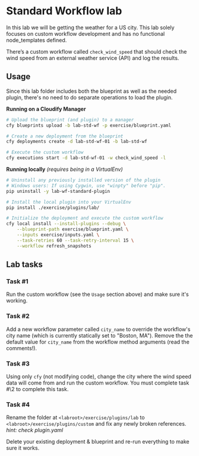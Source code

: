 # Standard Workflow lab

In this lab we will be getting the weather for a US city. This lab solely focuses on custom workflow development and has no functional node_templates defined.

There’s a custom workflow called `check_wind_speed` that should check the wind speed from an external weather service (API) and log the results.


## Usage

Since this lab folder includes both the blueprint as well as the needed plugin, there's no need to do separate operations to load the plugin.

**Running on a Cloudify Manager**

```bash
# Upload the blueprint (and plugin) to a manager
cfy blueprints upload -b lab-std-wf -p exercise/blueprint.yaml

# Create a new deployment from the blueprint
cfy deployments create -d lab-std-wf-01 -b lab-std-wf

# Execute the custom workflow
cfy executions start -d lab-std-wf-01 -w check_wind_speed -l
```

**Running locally** _(requires being in a VirtualEnv)_

```bash
# Uninstall any previously installed version of the plugin
# Windows users: If using Cygwin, use "winpty" before "pip".
pip uninstall -y lab-wf-standard-plugin

# Install the local plugin into your VirtualEnv
pip install ./exercise/plugins/lab/

# Initialize the deployment and execute the custom workflow
cfy local install --install-plugins --debug \
	--blueprint-path exercise/blueprint.yaml \
    --inputs exercise/inputs.yaml \
    --task-retries 60 --task-retry-interval 15 \
    --workflow refresh_snapshots
```


## Lab tasks


### Task \#1

Run the custom workflow (see the `Usage` section above) and make sure it's working.

### Task \#2

Add a new workflow parameter called `city_name` to override the workflow's city name (which is currently statically set to "Boston, MA"). Remove the the default value for `city_name` from
the workflow method arguments (read the comments!).

### Task \#3

Using only `cfy` (not modifying code), change the city where the wind speed data will come from and run the custom workflow. You must complete task #\2 to complete this task.

### Task \#4

Rename the folder at `<labroot>/exercise/plugins/lab` to `<labroot>/exercise/plugins/custom` and fix any newly broken references. *hint: check plugin.yaml*

Delete your existing deployment & blueprint and re-run everything to make sure it works.

